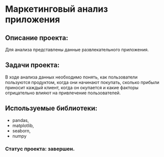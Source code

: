 # Маркетинговый анализ приложения

## Описание проекта:
Для анализа представлены данные развлекательного приложения.

## Задачи проекта:
В ходе анализа данных необходимо понять, как пользователи пользуются продуктом, когда они начинают покупать, сколько прибыли приносит каждый клиент, когда он окупается и какие факторы отрицательно влияют на привлечение пользователей.  

## Используемые библиотеки:
- pandas,
- matplotlib,
- seaborn,
- numpy

### Статус проекта: завершен.
